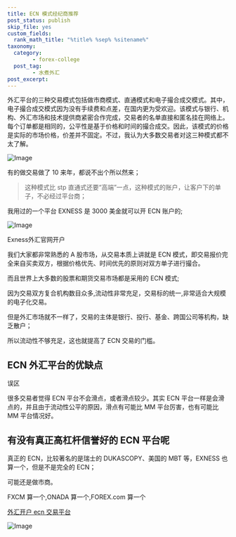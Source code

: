 ```yaml
---
title: ECN 模式经纪商推荐
post_status: publish
skip_file: yes
custom_fields:
  rank_math_title: "%title% %sep% %sitename%"
taxonomy:
  category:
        - forex-college
  post_tag:
        - 水煮外汇
post_excerpt: 
---
```

外汇平台的三种交易模式包括做市商模式、直通模式和电子撮合成交模式。其中，电子撮合成交模式因为没有手续费和点差，在国内更为受欢迎。该模式与银行、机构、外汇市场和技术提供商紧密合作完成，交易者的名单直接和匿名挂在网络上。每个订单都是相同的，公平性是基于价格和时间的撮合成交。因此，该模式的价格是实际的市场价格，价差并不固定。不过，我认为大多数交易者对这三种模式都不太了解。

![Image](https://cdn.fendou.la/welaowei8/2020/09/0d446440529005b89031c009221fa802-9.png)

有的做交易做了 10 来年，都说不出个所以然来；

> 这种模式比 stp 直通式还要“高端”一点，这种模式的账户，让客户下的单子，不必经过平台商；

我用过的一个平台 EXNESS 是 3000 美金就可以开 ECN 账户的;

![Image](https://cdn.fendou.la/welaowei8/2019/01/Exness.svg)

Exness外汇官网开户



我们大家都非常熟悉的 A 股市场，从交易本质上讲就是 ECN 模式，即交易报价完全来自买卖双方，根据价格优先、时间优先的原则对双方单子进行撮合。

而且世界上大多数的股票和期货交易市场都是采用的 ECN 模式;

因为交易双方复合机构数目众多,流动性非常充足，交易标的统一,非常适合大规模的电子化交易。

但是外汇市场就不一样了，交易的主体是银行、投行、基金、跨国公司等机构，缺乏散户；

所以流动性不够充足，这也就提高了 ECN 交易的门槛。

## ECN 外汇平台的优缺点

误区

很多交易者觉得 ECN 平台不会滑点，或者滑点较少。其实 ECN 平台一样是会滑点的，并且由于流动性公平的原因，滑点有可能比 MM 平台厉害，也有可能比 MM 平台情况好。



## 有没有真正高杠杆信誉好的 ECN 平台呢

真正的 ECN，比较著名的是瑞士的 DUKASCOPY、美国的 MBT 等，EXNESS 也算一个，但是不是完全的 ECN；

可能还是做市商。

FXCM 算一个,ONADA 算一个,FOREX.com 算一个



[外汇开户 ecn 交易平台](https://we.laowei8.com/brand/ecn)

![Image](https://cdn.fendou.la/welaowei8/2020/09/80b68a26e09fcfe2ea41ff8243743ec8-2.jpg)

